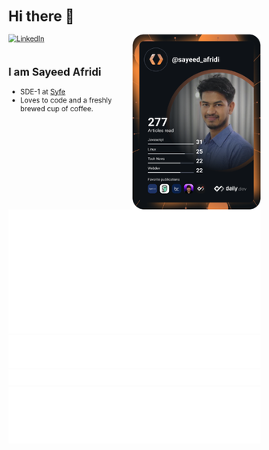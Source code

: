 # Hi there 👋

<div align="left">
  <a href="https://www.linkedin.com/in/abu-sayeed-afridi/" target="_blank">
    <img
      src="https://img.shields.io/static/v1?logo=linkedin&style=flat-square&color=0072b1&label=LinkedIn&message=%E2%98%86"
      alt="LinkedIn"
    />
  </a>

  <a href="https://api.daily.dev/get?r=sayeed_afridi" target="_blank">
    <img
      width="256"
      align="right"
      src="https://raw.githubusercontent.com/SayeedAfridi/SayeedAfridi/devcard/devcard.svg"
      alt="Sayeed Afridi's Dev Card"
    />
  </a>
</div>

<br />

## I am Sayeed Afridi

- SDE-1 at [Syfe](https://syfe.com)
- Loves to code and a freshly brewed cup of coffee.

![Metrics](https://raw.githubusercontent.com/SayeedAfridi/SayeedAfridi/github-metrics/github-metrics.svg)
![Most used languages](https://raw.githubusercontent.com/SayeedAfridi/SayeedAfridi/github-metrics/language.svg)
![Notable contributions](https://raw.githubusercontent.com/SayeedAfridi/SayeedAfridi/github-metrics/notable.svg)
![Achievements](https://raw.githubusercontent.com/SayeedAfridi/SayeedAfridi/github-metrics/achievements.svg)
